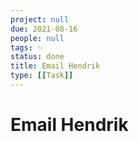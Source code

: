 ```yaml
---
project: null
due: 2021-08-16
people: null
tags: ✨
status: done
title: Email Hendrik
type: [[Task]]
---
```


# Email Hendrik